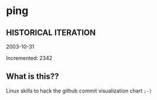 # ping

## HISTORICAL ITERATION
2003-10-31

Incremented: 2342

## What is this?? 
Linux skills to hack the github commit visualization chart `;-)`
